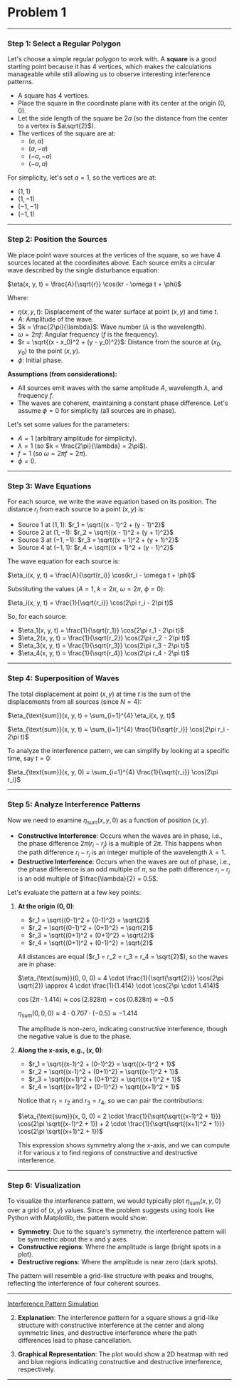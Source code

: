 # Problem 1

---

### Step 1: Select a Regular Polygon
Let's choose a simple regular polygon to work with. A **square** is a good starting point because it has 4 vertices, which makes the calculations manageable while still allowing us to observe interesting interference patterns.

- A square has 4 vertices.
- Place the square in the coordinate plane with its center at the origin $(0, 0)$.
- Let the side length of the square be $2a$ (so the distance from the center to a vertex is $a\sqrt{2}$).
- The vertices of the square are at:
  - $(a, a)$
  - $(a, -a)$
  - $(-a, -a)$
  - $(-a, a)$

For simplicity, let's set $a = 1$, so the vertices are at:
- $(1, 1)$
- $(1, -1)$
- $(-1, -1)$
- $(-1, 1)$

---

### Step 2: Position the Sources
We place point wave sources at the vertices of the square, so we have 4 sources located at the coordinates above. Each source emits a circular wave described by the single disturbance equation:

$\eta(x, y, t) = \frac{A}{\sqrt{r}} \cos(kr - \omega t + \phi)$

Where:
- $\eta(x, y, t)$: Displacement of the water surface at point $(x, y)$ and time $t$.
- $A$: Amplitude of the wave.
- $k = \frac{2\pi}{\lambda}$: Wave number ($\lambda$ is the wavelength).
- $\omega = 2\pi f$: Angular frequency ($f$ is the frequency).
- $r = \sqrt{(x - x_0)^2 + (y - y_0)^2}$: Distance from the source at $(x_0, y_0)$ to the point $(x, y)$.
- $\phi$: Initial phase.

**Assumptions (from considerations):**
- All sources emit waves with the same amplitude $A$, wavelength $\lambda$, and frequency $f$.
- The waves are coherent, maintaining a constant phase difference. Let's assume $\phi = 0$ for simplicity (all sources are in phase).

Let's set some values for the parameters:
- $A = 1$ (arbitrary amplitude for simplicity).
- $\lambda = 1$ (so $k = \frac{2\pi}{\lambda} = 2\pi$).
- $f = 1$ (so $\omega = 2\pi f = 2\pi$).
- $\phi = 0$.

---

### Step 3: Wave Equations
For each source, we write the wave equation based on its position. The distance $r_i$ from each source to a point $(x, y)$ is:

- Source 1 at $(1, 1)$: $r_1 = \sqrt{(x - 1)^2 + (y - 1)^2}$
- Source 2 at $(1, -1)$: $r_2 = \sqrt{(x - 1)^2 + (y + 1)^2}$
- Source 3 at $(-1, -1)$: $r_3 = \sqrt{(x + 1)^2 + (y + 1)^2}$
- Source 4 at $(-1, 1)$: $r_4 = \sqrt{(x + 1)^2 + (y - 1)^2}$

The wave equation for each source is:

$\eta_i(x, y, t) = \frac{A}{\sqrt{r_i}} \cos(kr_i - \omega t + \phi)$

Substituting the values ($A = 1$, $k = 2\pi$, $\omega = 2\pi$, $\phi = 0$):

$\eta_i(x, y, t) = \frac{1}{\sqrt{r_i}} \cos(2\pi r_i - 2\pi t)$

So, for each source:
- $\eta_1(x, y, t) = \frac{1}{\sqrt{r_1}} \cos(2\pi r_1 - 2\pi t)$
- $\eta_2(x, y, t) = \frac{1}{\sqrt{r_2}} \cos(2\pi r_2 - 2\pi t)$
- $\eta_3(x, y, t) = \frac{1}{\sqrt{r_3}} \cos(2\pi r_3 - 2\pi t)$
- $\eta_4(x, y, t) = \frac{1}{\sqrt{r_4}} \cos(2\pi r_4 - 2\pi t)$

---

### Step 4: Superposition of Waves
The total displacement at point $(x, y)$ at time $t$ is the sum of the displacements from all sources (since $N = 4$):

$\eta_{\text{sum}}(x, y, t) = \sum_{i=1}^{4} \eta_i(x, y, t)$

$\eta_{\text{sum}}(x, y, t) = \sum_{i=1}^{4} \frac{1}{\sqrt{r_i}} \cos(2\pi r_i - 2\pi t)$

To analyze the interference pattern, we can simplify by looking at a specific time, say $t = 0$:

$\eta_{\text{sum}}(x, y, 0) = \sum_{i=1}^{4} \frac{1}{\sqrt{r_i}} \cos(2\pi r_i)$

---

### Step 5: Analyze Interference Patterns
Now we need to examine $\eta_{\text{sum}}(x, y, 0)$ as a function of position $(x, y)$.

- **Constructive Interference**: Occurs when the waves are in phase, i.e., the phase difference $2\pi (r_i - r_j)$ is a multiple of $2\pi$. This happens when the path difference $r_i - r_j$ is an integer multiple of the wavelength $\lambda = 1$.
- **Destructive Interference**: Occurs when the waves are out of phase, i.e., the phase difference is an odd multiple of $\pi$, so the path difference $r_i - r_j$ is an odd multiple of $\frac{\lambda}{2} = 0.5$.

Let's evaluate the pattern at a few key points:

1. **At the origin $(0, 0)$**:
   - $r_1 = \sqrt{(0-1)^2 + (0-1)^2} = \sqrt{2}$
   - $r_2 = \sqrt{(0-1)^2 + (0+1)^2} = \sqrt{2}$
   - $r_3 = \sqrt{(0+1)^2 + (0+1)^2} = \sqrt{2}$
   - $r_4 = \sqrt{(0+1)^2 + (0-1)^2} = \sqrt{2}$

   All distances are equal ($r_1 = r_2 = r_3 = r_4 = \sqrt{2}$), so the waves are in phase:

   $\eta_{\text{sum}}(0, 0, 0) = 4 \cdot \frac{1}{\sqrt{\sqrt{2}}} \cos(2\pi \sqrt{2}) \approx 4 \cdot \frac{1}{1.414} \cdot \cos(2\pi \cdot 1.414)$

   $\cos(2\pi \cdot 1.414) \approx \cos(2.828\pi) = \cos(0.828\pi) \approx -0.5$

   $\eta_{\text{sum}}(0, 0, 0) \approx 4 \cdot 0.707 \cdot (-0.5) \approx -1.414$

   The amplitude is non-zero, indicating constructive interference, though the negative value is due to the phase.

2. **Along the x-axis, e.g., $(x, 0)$**:
   - $r_1 = \sqrt{(x-1)^2 + (0-1)^2} = \sqrt{(x-1)^2 + 1}$
   - $r_2 = \sqrt{(x-1)^2 + (0+1)^2} = \sqrt{(x-1)^2 + 1}$
   - $r_3 = \sqrt{(x+1)^2 + (0+1)^2} = \sqrt{(x+1)^2 + 1}$
   - $r_4 = \sqrt{(x+1)^2 + (0-1)^2} = \sqrt{(x+1)^2 + 1}$

   Notice that $r_1 = r_2$ and $r_3 = r_4$, so we can pair the contributions:

   $\eta_{\text{sum}}(x, 0, 0) = 2 \cdot \frac{1}{\sqrt{\sqrt{(x-1)^2 + 1}}} \cos(2\pi \sqrt{(x-1)^2 + 1}) + 2 \cdot \frac{1}{\sqrt{\sqrt{(x+1)^2 + 1}}} \cos(2\pi \sqrt{(x+1)^2 + 1})$

   This expression shows symmetry along the x-axis, and we can compute it for various $x$ to find regions of constructive and destructive interference.

---

### Step 6: Visualization
To visualize the interference pattern, we would typically plot $\eta_{\text{sum}}(x, y, 0)$ over a grid of $(x, y)$ values. Since the problem suggests using tools like Python with Matplotlib, the pattern would show:
- **Symmetry**: Due to the square's symmetry, the interference pattern will be symmetric about the x and y axes.
- **Constructive regions**: Where the amplitude is large (bright spots in a plot).
- **Destructive regions**: Where the amplitude is near zero (dark spots).

The pattern will resemble a grid-like structure with peaks and troughs, reflecting the interference of four coherent sources.

---

[Interference Pattern Simulation](Interference_Pattern_simulation.html)

2. **Explanation**: The interference pattern for a square shows a grid-like structure with constructive interference at the center and along symmetric lines, and destructive interference where the path differences lead to phase cancellation.

3. **Graphical Representation**: The plot would show a 2D heatmap with red and blue regions indicating constructive and destructive interference, respectively.

---

